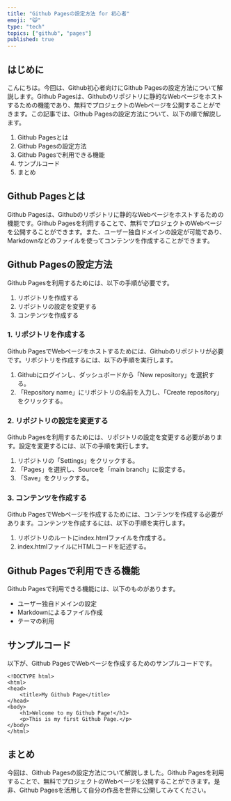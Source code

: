 ```yaml
---
title: "Github Pagesの設定方法 for 初心者"
emoji: "😺"
type: "tech"
topics: ["github", "pages"]
published: true
---
```


## はじめに

こんにちは。今回は、Github初心者向けにGithub Pagesの設定方法について解説します。Github Pagesは、Githubのリポジトリに静的なWebページをホストするための機能であり、無料でプロジェクトのWebページを公開することができます。この記事では、Github Pagesの設定方法について、以下の順で解説します。

1. Github Pagesとは
2. Github Pagesの設定方法
3. Github Pagesで利用できる機能
4. サンプルコード
5. まとめ

## Github Pagesとは

Github Pagesは、Githubのリポジトリに静的なWebページをホストするための機能です。Github Pagesを利用することで、無料でプロジェクトのWebページを公開することができます。また、ユーザー独自ドメインの設定が可能であり、Markdownなどのファイルを使ってコンテンツを作成することができます。

## Github Pagesの設定方法

Github Pagesを利用するためには、以下の手順が必要です。

1. リポジトリを作成する
2. リポジトリの設定を変更する
3. コンテンツを作成する

### 1. リポジトリを作成する

Github PagesでWebページをホストするためには、Githubのリポジトリが必要です。リポジトリを作成するには、以下の手順を実行します。

1. Githubにログインし、ダッシュボードから「New repository」を選択する。
2. 「Repository name」にリポジトリの名前を入力し、「Create repository」をクリックする。

### 2. リポジトリの設定を変更する

Github Pagesを利用するためには、リポジトリの設定を変更する必要があります。設定を変更するには、以下の手順を実行します。

1. リポジトリの「Settings」をクリックする。
2. 「Pages」を選択し、Sourceを「main branch」に設定する。
3. 「Save」をクリックする。

### 3. コンテンツを作成する

Github PagesでWebページを作成するためには、コンテンツを作成する必要があります。コンテンツを作成するには、以下の手順を実行します。

1. リポジトリのルートにindex.htmlファイルを作成する。
2. index.htmlファイルにHTMLコードを記述する。

## Github Pagesで利用できる機能

Github Pagesで利用できる機能には、以下のものがあります。

- ユーザー独自ドメインの設定
- Markdownによるファイル作成
- テーマの利用

## サンプルコード

以下が、Github PagesでWebページを作成するためのサンプルコードです。

```
<!DOCTYPE html>
<html>
<head>
	<title>My Github Page</title>
</head>
<body>
	<h1>Welcome to my Github Page!</h1>
	<p>This is my first Github Page.</p>
</body>
</html>
```

## まとめ

今回は、Github Pagesの設定方法について解説しました。Github Pagesを利用することで、無料でプロジェクトのWebページを公開することができます。是非、Github Pagesを活用して自分の作品を世界に公開してみてください。
